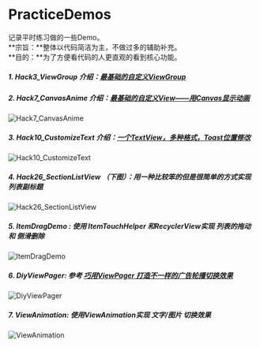 # PracticeDemos
记录平时练习做的一些Demo。<br />
**宗旨：**整体以代码简洁为主，不做过多的辅助补充。<br />
**目的：**为了方便看代码的人更直观的看到核心功能。

##### 1. Hack3_ViewGroup 介绍：[最基础的自定义ViewGroup][Hack3_ViewGroup]
 
##### 2. Hack7_CanvasAnime 介绍：[最基础的自定义View——用Canvas显示动画][Hack7_CanvasAnime]

![Hack7_CanvasAnime](https://github.com/Wing-Li/PracticeDemos/blob/master/Hack7_CanvasAnime/gif/canvasanime.gif)

##### 3. Hack10_CustomizeText 介绍：[一个TextView，多种格式，Toast位置修改][Hack10_CustomizeText]

![Hack10_CustomizeText](https://github.com/Wing-Li/PracticeDemos/blob/master/Hack10_CustomizeText/art.png)

##### 4. Hack26_SectionListView （下图）：用一种比较笨的但是很简单的方式实现列表副标题

![Hack26_SectionListView](https://github.com/Wing-Li/PracticeDemos/blob/master/Hack26_SectionListView/SectionList.gif)

##### 5. ItemDragDemo : 使用 ItemTouchHelper 和RecyclerView实现 列表的拖动 和 侧滑删除

![ItemDragDemo](https://github.com/Wing-Li/PracticeDemos/blob/master/ItemDragDemo/itemdrag.gif)

##### 6. DiyViewPager: 参考 [巧用ViewPager 打造不一样的广告轮播切换效果][DiyViewPager]

![DiyViewPager](https://github.com/Wing-Li/PracticeDemos/blob/master/DiyViewPager/img/DiyViewPager.gif)

##### 7. ViewAnimation: 使用ViewAnimation实现 文字/图片 切换效果

![ViewAnimation](https://github.com/Wing-Li/PracticeDemos/blob/master/ViewAnimation/img/viewanimation.gif)





[Hack3_ViewGroup]:http://www.jianshu.com/p/d099d48cf843
[Hack7_CanvasAnime]:http://www.jianshu.com/p/4915e1a8734a
[Hack10_CustomizeText]:http://www.jianshu.com/p/3a6a3d2fb340
[DiyViewPager]:http://blog.csdn.net/lmj623565791/article/details/51339751
